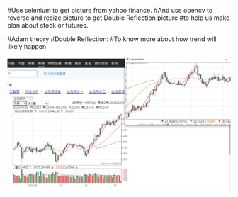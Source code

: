 #Use selenium to get picture from yahoo finance.
#And use opencv to  reverse and resize picture to get Double Reflection picture
#to help us make plan about stock or futures.
  

#Adam theory
#Double Reflection: 
#To know more about how trend will likely happen

![image](https://github.com/thumb168888/-Adam-double-reflection/blob/main/messageImage_1607162624090.jpg)
